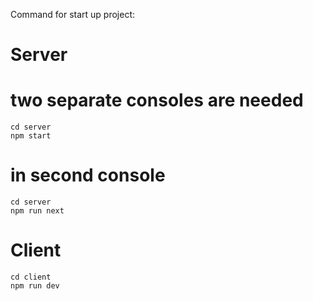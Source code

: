 Command for start up project:

# Server
   # two separate consoles are needed 
    cd server 
    npm start
   # in second console 
    cd server 
    npm run next

# Client
    cd client 
    npm run dev